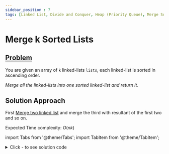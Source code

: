 ```yaml
---
sidebar_position : 7
tags: [Linked List, Divide and Conquer, Heap (Priority Queue), Merge Sort]
---
```


# Merge k Sorted Lists

## [Problem](https://leetcode.com/problems/merge-k-sorted-lists/)

<p>You are given an array of <code>k</code> linked-lists <code>lists</code>, each linked-list is sorted in ascending order.</p>

<p><em>Merge all the linked-lists into one sorted linked-list and return it.</em></p>

## Solution Approach

First [Merge two linked list](merge-two-sorted-lists/) and merge the third with resultant of the first two and so on.

Expected Time complexity: $O(nk)$

import Tabs from '@theme/Tabs';
import TabItem from '@theme/TabItem';

<details><summary>Click - to see solution code</summary>

<Tabs>
<TabItem value="cpp" label="C++">

```cpp
class Solution {
public:
    ListNode* mergeTwoLists(ListNode* list1, ListNode* list2) {
        if (list1 == NULL) return list2;
        if (list2 == NULL) return list1;

        if (list1->val > list2->val) swap(list1, list2);
        ListNode *head;
        head = (ListNode*)malloc(sizeof(ListNode*));
        head = list1;

        while (list1->next != NULL && list2 != NULL) {
            if (list1->next->val <= list2->val) {
                list1 = list1->next;
                continue;
            }
            ListNode *temp;
            temp = (ListNode*)malloc(sizeof(ListNode*));
            temp = list2;
            list2 = list2->next;
            temp->next = list1->next;
            list1->next = temp;
            list1 = list1->next;
        }
        if (list2 != NULL) {
            list1->next = list2;
        }
        return head;
    }
    ListNode* mergeKLists(vector<ListNode*>& lists) {
        ListNode *head;
        head = (ListNode*)malloc(sizeof(ListNode*));

        if (lists.size() == 0) {
            head = NULL;
            return head;
        }

        head = lists[0];
        for (int i = 1; i < lists.size(); i++) {
            head = mergeTwoLists(head, lists[i]);
        }
        return head;
    }
};        
```
</TabItem>
</Tabs>

</details>
